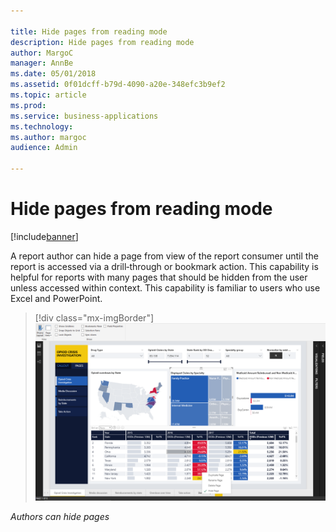 ```yaml
---

title: Hide pages from reading mode
description: Hide pages from reading mode
author: MargoC
manager: AnnBe
ms.date: 05/01/2018
ms.assetid: 0f01dcff-b79d-4090-a20e-348efc3b9ef2
ms.topic: article
ms.prod: 
ms.service: business-applications
ms.technology: 
ms.author: margoc
audience: Admin

---
```

#  Hide pages from reading mode




[!include[banner](../../../includes/banner.md)]

A report author can hide a page from view of the report consumer until the
report is accessed via a drill‑through or bookmark action. This capability is
helpful for reports with many pages that should be hidden from the user unless
accessed within context. This capability is familiar to users who use Excel and
PowerPoint.

> [!div class="mx-imgBorder"] 
> ![A screenshot demonstrating that authors can hide pages](media/hide-pages-reading-mode-1.png "A screenshot demonstrating that authors can hide pages")

*Authors can hide pages*


